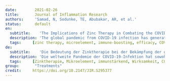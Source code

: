 ```yaml
---
date:        2021-02-26
title:       Journal of Inflammation Research
authors:     'Samad, N, Sodunke, TE, Abubakar, AR, et al.'
status:      default
en:
  subtitle:    'The Implications of Zinc Therapy in Combating the COVID-19 Global Pandemic'
  description: 'The global pandemic from COVID-19 infection has generated significant public health concerns, both health-wise and economically. There is no specific pharmacological antiviral therapeutic option to date available for COVID-19 management. Also, there is an urgent need to discover effective medicines, prevention, and control methods because of the harsh death toll from this novel coronavirus infection. Acute respiratory tract infections, significantly lower respiratory tract infections, and pneumonia are the primary cause of millions of deaths worldwide. The role of micronutrients, including trace elements, boosted the human immune system and was well established. Several vitamins such as vitamin A, B6, B12, C, D, E, and folate; microelement including zinc, iron, selenium, magnesium, and copper; omega-3 fatty acids as eicosapentaenoic acid and docosahexaenoic acid plays essential physiological roles in promoting the immune system. Furthermore, zinc is an indispensable microelement essential for a thorough enzymatic physiological process. It also helps regulate gene-transcription such as DNA replication, RNA transcription, cell division, and cell activation in the human biological system. Subsequently, zinc, together with natural scavenger cells and neutrophils, are also involved in developing cells responsible for regulating nonspecific immunity. The modern food habit often promotes zinc deficiency; as such, quite a few COVID-19 patients presented to hospitals were frequently diagnosed as zinc deficient. Earlier studies documented that zinc deficiency predisposes patients to a viral infection such as herpes simplex, common cold, hepatitis C, severe acute respiratory syndrome coronavirus (SARS-CoV-1), the human immunodeficiency virus (HIV) because of reducing antiviral immunity. This manuscript aimed to discuss the various roles played by zinc in the management of COVID-19 infection.'
  tags:     [zinc therapy, microelement, immune-boosting, efficacy, COVID-19, viral infections, pneumonia, pandemic]
de: 
  subtitle:    'Die Bedeutung der Zinktherapie bei der Bekämpfung der globalen Pandemie COVID-19'
  description: 'Die weltweite Pandemie der COVID-19-Infektion hat sowohl in gesundheitlicher als auch in wirtschaftlicher Hinsicht erhebliche Probleme für die öffentliche Gesundheit mit sich gebracht. Bislang gibt es keine spezifische pharmakologische antivirale Therapieoption für das COVID-19-Management. Angesichts der hohen Zahl von Todesfällen durch diese neuartige Coronavirus-Infektion müssen dringend wirksame Arzneimittel sowie Präventions- und Kontrollmethoden entwickelt werden. Akute Atemwegsinfektionen, insbesondere Infektionen der unteren Atemwege, und Lungenentzündungen sind weltweit die Hauptursache für Millionen von Todesfällen. Die Rolle von Mikronährstoffen, einschließlich Spurenelementen, die das menschliche Immunsystem stärken, ist hinlänglich bekannt. Mehrere Vitamine wie Vitamin A, B6, B12, C, D, E und Folsäure, Mikroelemente wie Zink, Eisen, Selen, Magnesium und Kupfer sowie Omega-3-Fettsäuren wie Eicosapentaensäure und Docosahexaensäure spielen eine wesentliche physiologische Rolle bei der Förderung des Immunsystems. Darüber hinaus ist Zink ein unverzichtbares Mikroelement, das für einen umfassenden enzymatischen physiologischen Prozess unerlässlich ist. Es trägt auch zur Regulierung der Gentranskription bei, z. B. der DNA-Replikation, der RNA-Transkription, der Zellteilung und der Zellaktivierung im menschlichen biologischen System. Zusammen mit natürlichen Fresszellen und Neutrophilen ist Zink auch an der Entwicklung von Zellen beteiligt, die für die Regulierung der unspezifischen Immunität zuständig sind. Die modernen Ernährungsgewohnheiten begünstigen häufig einen Zinkmangel; daher wurde bei zahlreichen COVID-19-Patienten, die in Krankenhäusern vorgestellt wurden, häufig ein Zinkmangel diagnostiziert. Frühere Studien haben gezeigt, dass ein Zinkmangel Patienten für Virusinfektionen wie Herpes simplex, Erkältung, Hepatitis C, das schwere akute respiratorische Syndrom (SARS-CoV-1) und das humane Immundefizienzvirus (HIV) prädisponiert, weil er die antivirale Immunität verringert. In diesem Manuskript sollen die verschiedenen Rollen von Zink bei der Behandlung von COVID-19-Infektionen erörtert werden.'
  tags:     [Zinktherapie, Mikroelement, immunstärkend, Wirksamkeit, COVID-19, virale Infektionen, Lungenentzündung, Pandemie]
group:       "Treatments"
credit:     https://doi.org/10.2147/JIR.S295377
---
```

